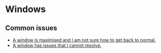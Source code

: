 # Windows
## Common issues
- [A window is maximised and I am not sure how to get back to normal.](Windows/Maximised%20Windows.md)
- [A window has issues that I cannot resolve.](Windows/Resetting%20Windows.md)
